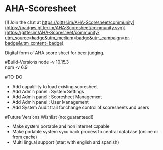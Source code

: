 # AHA-Scoresheet

[![Join the chat at https://gitter.im/AHA-Scoresheet/community](https://badges.gitter.im/AHA-Scoresheet/community.svg)](https://gitter.im/AHA-Scoresheet/community?utm_source=badge&utm_medium=badge&utm_campaign=pr-badge&utm_content=badge)

Digital form of AHA score sheet for beer judging. 

#Build-Versions
node -v 10.15.3  
npm -v 6.9  

#TO-DO
- Add capability to load existing scoresheet
- Add Admin panel : System Settings
- Add Admin panel : Scoresheet Management
- Add Admin panel : User Management
- Add System Audit trail for change control of scoresheets and users

#Future Versions Wishlist (not guaranteed!)
- Make system portable and non internet capable
- Make portable system sync back process to central database (online or from cache)
- Multi lingual support (start with english and spanish)